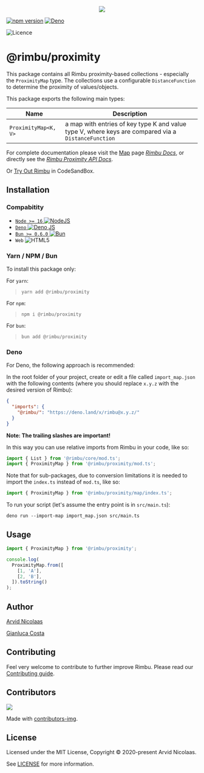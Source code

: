 <p align="center">
    <img src="https://github.com/rimbu-org/rimbu/raw/main/assets/rimbu_logo.svg" />
</p>

[![npm version](https://badge.fury.io/js/@rimbu%2Fproximity.svg)](https://www.npmjs.com/package/@rimbu/proximity) [![Deno](https://shield.deno.dev/x/rimbu)](http://deno.land/x/rimbu)

![Licence](https://img.shields.io/github/license/rimbu-org/rimbu)

# @rimbu/proximity

This package contains all Rimbu proximity-based collections - especially the `ProximityMap` type. The collections use a configurable `DistanceFunction` to determine the proximity of values/objects.

This package exports the following main types:

| Name                 | Description                                                                                         |
| -------------------- | --------------------------------------------------------------------------------------------------- |
| `ProximityMap<K, V>` | a map with entries of key type K and value type V, where keys are compared via a `DistanceFunction` |

For complete documentation please visit the [Map](https://rimbu.org/docs/collections/map) page _[Rimbu Docs](https://rimbu.org)_, or directly see the _[Rimbu Proximity API Docs](https://rimbu.org/api/rimbu/proximity)_.

Or [Try Out Rimbu](https://codesandbox.io/s/github/vitoke/rimbu-sandbox/tree/main?previewwindow=console&view=split&editorsize=65&moduleview=1&module=/src/index.ts) in CodeSandBox.

## Installation

### Compabitity

- [`Node >= 16` ![NodeJS](https://img.shields.io/badge/node.js-6DA55F?logo=node.js&logoColor=white)](https://nodejs.org)
- [`Deno` ![Deno JS](https://img.shields.io/badge/deno%20js-000000?logo=deno&logoColor=white)](https://deno.com/runtime)
- [`Bun >= 0.6.0` ![Bun](https://img.shields.io/badge/Bun-%23000000.svg?logoColor=white)](https://bun.sh/)
- `Web` ![HTML5](https://img.shields.io/badge/html5-%23E34F26.svg?logoColor=white)

### Yarn / NPM / Bun

To install this package only:

For `yarn`:

> `yarn add @rimbu/proximity`

For `npm`:

> `npm i @rimbu/proximity`

For `bun`:

> `bun add @rimbu/proximity`

### Deno

For Deno, the following approach is recommended:

In the root folder of your project, create or edit a file called `import_map.json` with the following contents (where you should replace `x.y.z` with the desired version of Rimbu):

```json
{
  "imports": {
    "@rimbu/": "https://deno.land/x/rimbu@x.y.z/"
  }
}
```

**Note: The trailing slashes are important!**

In this way you can use relative imports from Rimbu in your code, like so:

```ts
import { List } from '@rimbu/core/mod.ts';
import { ProximityMap } from '@rimbu/proximity/mod.ts';
```

Note that for sub-packages, due to conversion limitations it is needed to import the `index.ts` instead of `mod.ts`, like so:

```ts
import { ProximityMap } from '@rimbu/proximity/map/index.ts';
```

To run your script (let's assume the entry point is in `src/main.ts`):

`deno run --import-map import_map.json src/main.ts`

## Usage

```ts
import { ProximityMap } from '@rimbu/proximity';

console.log(
  ProximityMap.from([
    [1, 'A'],
    [2, 'B'],
  ]).toString()
);
```

## Author

[Arvid Nicolaas](https://github.com/vitoke)

[Gianluca Costa](https://gianlucacosta.info)

## Contributing

Feel very welcome to contribute to further improve Rimbu. Please read our [Contributing guide](https://github.com/rimbu-org/rimbu/blob/main/CONTRIBUTING.md).

## Contributors

<img src = "https://contrib.rocks/image?repo=rimbu-org/rimbu"/>

Made with [contributors-img](https://contrib.rocks).

## License

Licensed under the MIT License, Copyright © 2020-present Arvid Nicolaas.

See [LICENSE](./LICENSE) for more information.
